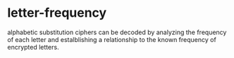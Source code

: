 # letter-frequency
alphabetic substitution ciphers can be decoded by analyzing the frequency of each letter and estalblishing a relationship to the known frequency of encrypted letters. 
